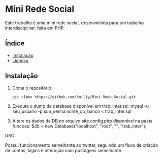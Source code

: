 
# Mini Rede Social

Este trabalho é uma mini rede social, desenvolvida para um trabalho interdisciplinar, feita em PHP.

## Índice

- [Instalação](#instalação)
- [Licença](#licença)

## Instalação

1. Clone o repositório:
   ```bash
   git clone https://github.com/3mil1y/Mini-Rede-Social.git

2. Execute o dump da database disponível em trab_inter.sql:
mysql -u seu_usuario -p sua_senha nome_do_banco < trab_inter.sql

3. Altere os dados da DB no arquivo site.config.php disponível na pasta funcoes:
$db = new Database("localhost", "root", "", "trab_inter");

USO:

Possui funcionamento semelhante ao twitter, seguindo um fluxo de criação de contas, logins e  interação com postagens semelhante.
